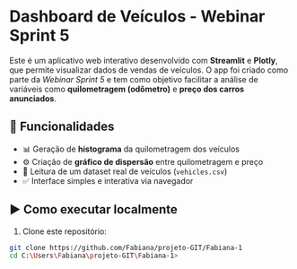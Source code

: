 # Dashboard de Veículos - Webinar Sprint 5

Este é um aplicativo web interativo desenvolvido com **Streamlit** e **Plotly**, que permite visualizar dados de vendas de veículos. O app foi criado como parte da *Webinar Sprint 5* e tem como objetivo facilitar a análise de variáveis como **quilometragem (odômetro)** e **preço dos carros anunciados**.

## 🚗 Funcionalidades

- 📊 Geração de **histograma** da quilometragem dos veículos
- ⚙️ Criação de **gráfico de dispersão** entre quilometragem e preço
- 📂 Leitura de um dataset real de veículos (`vehicles.csv`)
- ✅ Interface simples e interativa via navegador

## ▶️ Como executar localmente

1. Clone este repositório:

```bash
git clone https://github.com/Fabiana/projeto-GIT/Fabiana-1
cd C:\Users\Fabiana\projeto-GIT\Fabiana-1>
